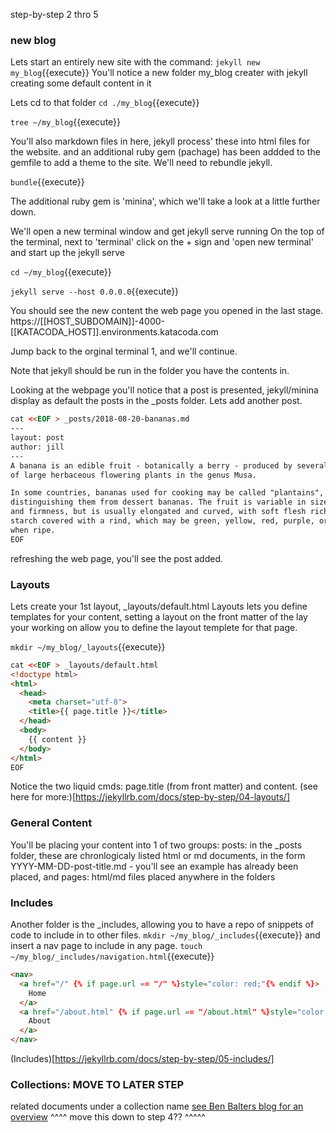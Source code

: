 step-by-step 2 thro 5

### new blog
Lets start an entirely new site with the command:
`jekyll new my_blog`{{execute}}
You'll notice a new folder my_blog creater with jekyll creating some default content in it

Lets cd to that folder
`cd ./my_blog`{{execute}}

`tree ~/my_blog`{{execute}}

You'll also markdown files in here, jekyll process' these into html files for the website.
and an additional ruby gem (pachage) has been addded to the gemfile to add a theme to the site.
We'll need to rebundle jekyll.

`bundle`{{execute}}

The additional ruby gem is 'minina', which we'll take a look at a little further down.


We'll open a new terminal window and get jekyll serve running
On the top of the terminal, next to 'terminal' click on the + sign and 'open new terminal' 
and start up the jekyll serve

`cd ~/my_blog`{{execute}}

`jekyll serve --host 0.0.0.0`{{execute}}

You should see the new content the web page you opened in the last stage.
https://[[HOST_SUBDOMAIN]]-4000-[[KATACODA_HOST]].environments.katacoda.com

Jump back to the orginal terminal 1, and we'll continue.

Note that jekyll should be run in the folder you have the contents in.

Looking at the webpage you'll notice that a post is presented, jekyll/minina display as default the posts in the _posts folder.
Lets add another post.

```html
cat <<EOF > _posts/2018-08-20-bananas.md
---
layout: post
author: jill
---
A banana is an edible fruit - botanically a berry - produced by several kinds
of large herbaceous flowering plants in the genus Musa.

In some countries, bananas used for cooking may be called "plantains",
distinguishing them from dessert bananas. The fruit is variable in size, color,
and firmness, but is usually elongated and curved, with soft flesh rich in
starch covered with a rind, which may be green, yellow, red, purple, or brown
when ripe.
EOF
```

refreshing the web page, you'll see the post added.

### Layouts
Lets create your 1st layout, _layouts/default.html
Layouts lets you define templates for your content, setting a layout on the front matter of the lay your working on allow you to define the layout templete for that page.

`mkdir ~/my_blog/_layouts`{{execute}}


```html
cat <<EOF > _layouts/default.html
<!doctype html>
<html>
  <head>
    <meta charset="utf-8">
    <title>{{ page.title }}</title>
  </head>
  <body>
    {{ content }}
  </body>
</html>
EOF
```
Notice the two liquid cmds: page.title (from front matter) and content.
(see here for more:)[https://jekyllrb.com/docs/step-by-step/04-layouts/]



### General Content
You'll be placing your content into 1 of two groups:
posts: in the _posts folder, these are chronlogicaly listed html or md documents, in the form YYYY-MM-DD-post-title.md - you'll see an example has already been placed, and
pages: html/md files placed anywhere in the folders

### Includes
Another folder is the _includes, allowing you to have a repo of snippets of code to include in to other files.
`mkdir ~/my_blog/_includes`{{execute}}
and insert a nav page to include in any page.
`touch ~/my_blog/_includes/navigation.html`{{execute}}
```html
<nav>
  <a href="/" {% if page.url == "/" %}style="color: red;"{% endif %}>
    Home
  </a>
  <a href="/about.html" {% if page.url == "/about.html" %}style="color: red;"{% endif %}>
    About
  </a>
</nav>
```



(Includes)[https://jekyllrb.com/docs/step-by-step/05-includes/]



### Collections: MOVE TO LATER STEP
related documents under a collection name
[see Ben Balters blog for an overview](https://ben.balter.com/2015/02/20/jekyll-collections/)
^^^^  move this  down to step 4??  ^^^^^

